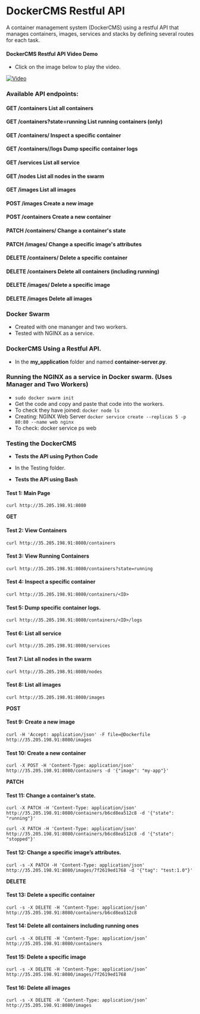 # DockerCMS Restful API
A container management system (DockerCMS) using a restful API that manages containers, images, services and stacks by defining several routes for each task.

#### DockerCMS Restful API Video Demo

- Click on the image below to play the video.

[![Video](http://img.youtube.com/vi/5am1bRk3_lU/0.jpg)](https://youtu.be/5am1bRk3_lU)

### Available API endpoints:

#### GET /containers                     List all containers                         
#### GET /containers?state=running       List running containers (only)      
#### GET /containers/<id>                Inspect a specific container      
#### GET /containers/<id>/logs           Dump specific container logs         
#### GET /services                       List all service                   
#### GET /nodes                          List all nodes in the swarm    
#### GET /images                         List all images         

#### POST /images                        Create a new image                 
#### POST /containers                    Create a new container       

#### PATCH /containers/<id>              Change a container's state              
#### PATCH /images/<id>                  Change a specific image's attributes    

#### DELETE /containers/<id>             Delete a specific container
#### DELETE /containers                  Delete all containers (including running)   
#### DELETE /images/<id>                 Delete a specific image                     
#### DELETE /images                      Delete all images        

### Docker Swarm

- Created with one mananger and two workers.
- Tested with NGINX as a service.


### DockerCMS Using a Restful API.

- In the **my_application** folder and named **container-server.py**.


### Running the NGINX as a service in Docker swarm. (Uses Manager and Two Workers)

- ```sudo docker swarm init```
- Get the code and copy and paste that code into the workers.
- To check they have joined: ```docker node ls```
- Creating: NGINX Web Server ```docker service create --replicas 5 -p 80:80 --name web nginx```
- To check: docker service ps web


### Testing the DockerCMS

- **Tests the API using Python Code**

- In the Testing folder.

- **Tests the API using Bash**

#### Test 1: Main Page
```curl http://35.205.198.91:8080```


**GET**

#### Test 2: View Containers
```curl http://35.205.198.91:8080/containers```

#### Test 3: View Running Containers
```curl http://35.205.198.91:8080/containers?state=running```

#### Test 4: Inspect a specific container
```curl http://35.205.198.91:8080/containers/<ID>```

#### Test 5: Dump specific container logs.
```curl http://35.205.198.91:8080/containers/<ID>/logs```

#### Test 6: List all service
```curl http://35.205.198.91:8080/services```

#### Test 7: List all nodes in the swarm
```curl http://35.205.198.91:8080/nodes```

#### Test 8: List all images
```curl http://35.205.198.91:8080/images```


**POST**

#### Test 9: Create a new image
```curl -H 'Accept: application/json' -F file=@Dockerfile http://35.205.198.91:8080/images```

#### Test 10: Create a new container
```curl -X POST -H 'Content-Type: application/json' http://35.205.198.91:8080/containers -d '{"image": "my-app"}'```


**PATCH**

#### Test 11: Change a container’s state.
```curl -X PATCH -H 'Content-Type: application/json' http://35.205.198.91:8080/containers/b6cd8ea512c8 -d '{"state": "running"}'```

```curl -X PATCH -H 'Content-Type: application/json' http://35.205.198.91:8080/containers/b6cd8ea512c8 -d '{"state": "stopped"}'```

#### Test 12: Change a specific image’s attributes.
```curl -s -X PATCH -H 'Content-Type: application/json' http://35.205.198.91:8080/images/7f2619ed1768 -d '{"tag": "test:1.0"}'```


**DELETE**

#### Test 13: Delete a specific container
```curl -s -X DELETE -H ‘Content-Type: application/json’ http://35.205.198.91:8080/containers/b6cd8ea512c8```

#### Test 14: Delete all containers including running ones
```curl -s -X DELETE -H ‘Content-Type: application/json’ http://35.205.198.91:8080/containers```

#### Test 15: Delete a specific image
```curl -s -X DELETE -H ‘Content-Type: application/json’ http://35.205.198.91:8080/images/7f2619ed1768```

#### Test 16: Delete all images
```curl -s -X DELETE -H ‘Content-Type: application/json’ http://35.205.198.91:8080/images```
